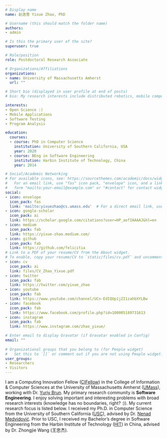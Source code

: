 ```yaml
---
# Display name
name: 赵逸雪 Yixue Zhao, PhD

# Username (this should match the folder name)
authors:
- admin

# Is this the primary user of the site?
superuser: true

# Role/position
role: Postdoctoral Research Associate

# Organizations/Affiliations
organizations:
- name: University of Massachusetts Amherst 
  url: ""

# Short bio (displayed in user profile at end of posts)
# bio: My research interests include distributed robotics, mobile computing and programmable matter.

interests:
- Open Science :)
- Mobile Applications
- Software Testing
- Program Analysis

education:
  courses:
  - course: PhD in Computer Science
    institution: University of Southern California, USA
    year: 2020
  - course: BEng in Software Engineering
    institution: Harbin Institute of Technology, China
    year: 2014

# Social/Academic Networking
# For available icons, see: https://sourcethemes.com/academic/docs/widgets/#icons
#   For an email link, use "fas" icon pack, "envelope" icon, and a link in the
#   form "mailto:your-email@example.com" or "#contact" for contact widget.
social:
- icon: envelope
  icon_pack: fas
  link: 'mailto:yixuezhao@cs.umass.edu'  # For a direct email link, use "mailto:test@example.org".
- icon: google-scholar
  icon_pack: ai
  link: https://scholar.google.com/citations?user=HP_aofIAAAAJ&hl=en
- icon: medium
  icon_pack: fab
  link: https://yixue-zhao.medium.com/
- icon: github
  icon_pack: fab
  link: https://github.com/felicitia
# Link to a PDF of your resume/CV from the About widget.
# To enable, copy your resume/CV to `static/files/cv.pdf` and uncomment the # lines below.  
- icon: cv
  icon_pack: ai
  link: files/CV_Zhao_Yixue.pdf
- icon: twitter
  icon_pack: fab
  link: https://twitter.com/yixue_zhao
- icon: youtube
  icon_pack: fab
  link: https://www.youtube.com/channel/UCn-EdIQUp1jZI1zahbXYLBw
- icon: facebook
  icon_pack: fab
  link: https://www.facebook.com/profile.php?id=100005189731613
- icon: instagram
  icon_pack: fab
  link: https://www.instagram.com/zhao_yixue/

# Enter email to display Gravatar (if Gravatar enabled in Config)
email: ""
  
# Organizational groups that you belong to (for People widget)
#   Set this to `[]` or comment out if you are not using People widget.  
user_groups:
- Researchers
- Visitors
---
```

I am a Computing Innovation Fellow ([CIFellow](https://cifellows2020.org/2020-class/)) in the College of Information & Computer Sciences at the University of Massachusetts Amherst ([UMass](https://www.cics.umass.edu/)), working with Dr. [Yuriy Brun](https://people.cs.umass.edu/~brun/). My primary research community is **Software Engineering**. I enjoy solving important and interesting problems with broad research interests (knowledge has no boundaries, right? :)). My current research focus is listed below. I received my Ph.D. in Computer Science from the University of Southern California ([USC](https://www.cs.usc.edu/)), advised by Dr. [Nenad Medvidović](https://softarch.usc.edu/~neno/).  Prior to USC, I received my Bachelor’s degree in Software Engineering from the Harbin Institute of Technology ([HIT](http://en.hit.edu.cn/)) in China, advised by Dr. Zhongjie Wang (王忠杰).